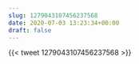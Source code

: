 ```yaml
---
slug: 1279043107456237568
date: 2020-07-03 13:23:34+00:00
draft: false
---
```


{{< tweet 1279043107456237568 >}}
